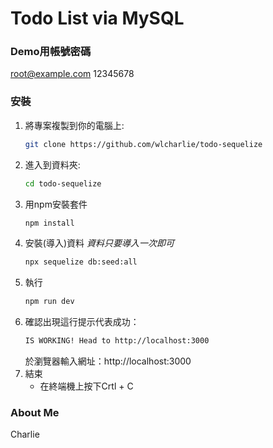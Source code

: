 # Todo List via MySQL

### Demo用帳號密碼

root@example.com
12345678

### 安裝

1. 將專案複製到你的電腦上:
   ```sh
   git clone https://github.com/wlcharlie/todo-sequelize
   ```
2. 進入到資料夾:
    ```sh
    cd todo-sequelize
    ```
3. 用npm安裝套件 
   ```sh
   npm install
   ```
4. 安裝(導入)資料 *資料只要導入一次即可*
   ```sh
   npx sequelize db:seed:all
   ```
5. 執行
   ```sh
   npm run dev
   ```
6. 確認出現這行提示代表成功：
    ```sh
    IS WORKING! Head to http://localhost:3000
    ```
    於瀏覽器輸入網址：http://localhost:3000
7. 結束
    * 在終端機上按下Crtl + C

### About Me
Charlie